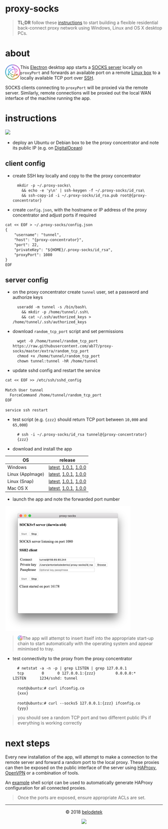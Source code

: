 # proxy-socks

> **TL;DR** follow these [instructions](#instructions) to start building a flexible residential back-connect proxy network using Windows, Linux and OS X desktop PCs.

# about

<img align="left" src="https://raw.githubusercontent.com/ab77/proxy-socks/master/assets/app-icon/png/48.png">  This [Electron](https://electronjs.org/) desktop app starts a [SOCKS server](https://github.com/mscdex/socksv5) locally on `proxyPort` and forwards an available port on a remote [Linux box](#server-config) to a locally available TCP port over [SSH](https://github.com/mscdex/ssh2).

SOCKS clients connecting to `proxyPort` will be proxied via the remote server. Similarly, remote connections will be proxied out the local WAN interface of the machine running the app.

# instructions

<p align="left"><a href="https://m.do.co/c/937b01397c94" target="_blank"><img src="https://raw.githubusercontent.com/ab77/netflix-proxy/master/static/digitalocean.png" width="300"></a></p>

* deploy an Ubuntu or Debian box to be the proxy concentrator and note its public IP (e.g. on [DigitalOcean](https://m.do.co/c/937b01397c94))

## client config
* create SSH key locally and copy to the the proxy concentrator

        mkdir -p ~/.proxy-socks\
          && echo -e 'y\n' | ssh-keygen -f ~/.proxy-socks/id_rsa\
          && ssh-copy-id -i ~/.proxy-socks/id_rsa.pub root@{proxy-concentrator}

* create `config.json`, with the hostname or IP address of the proxy concentrator and adjust ports if required

```
cat << EOF > ~/.proxy-socks/config.json
{
    "username": "tunnel",
    "host": "{proxy-concentrator}",
    "port": 22,
    "privateKey": "${HOME}/.proxy-socks/id_rsa",
    "proxyPort": 1080
}
EOF
```

## server config
* on the proxy concentrator create `tunnel` user, set a password and authorize keys

        useradd -m tunnel -s /bin/bash\
          && mkdir -p /home/tunnel/.ssh\
          && cat ~/.ssh/authorized_keys > /home/tunnel/.ssh/authorized_keys

* download `random_tcp_port` script and set permissions

        wget -O /home/tunnel/random_tcp_port https://raw.githubusercontent.com/ab77/proxy-socks/master/extra/random_tcp_port
        chmod +x /home/tunnel/random_tcp_port
        chown tunnel:tunnel -hR /home/tunnel

* update sshd config and restart the service

```
cat << EOF >> /etc/ssh/sshd_config

Match User tunnel
  ForceCommand /home/tunnel/random_tcp_port
EOF

service ssh restart
```

* test script (e.g. `{zzz}` should return TCP port between `10,000` and `65,000`)

        # ssh -i ~/.proxy-socks/id_rsa tunnel@{proxy-concentrator}
        {zzz}

* download and install the app

|OS|release|
|---|---|
|Windows|[latest](https://github.com/ab77/proxy-socks/releases/download/v1.0.1/proxy-socks-setup-1.0.2.exe), [1.0.1](https://github.com/ab77/proxy-socks/releases/download/v1.0.1/proxy-socks-setup-1.0.0.exe), [1.0.0](https://github.com/ab77/proxy-socks/releases/download/v1.0.0/proxy-socks-setup-1.0.0.exe)|
|Linux (AppImage)|[latest](https://github.com/ab77/proxy-socks/releases/download/v1.0.1/proxy-socks-1.0.2-x86_64.AppImage), [1.0.1](https://github.com/ab77/proxy-socks/releases/download/v1.0.0/proxy-socks-1.0.0-x86_64.AppImage), [1.0.0](https://github.com/ab77/proxy-socks/releases/download/v1.0.0/proxy-socks-1.0.0-x86_64.AppImage)|
|Linux (Snap)|[latest](https://github.com/ab77/proxy-socks/releases/download/v1.0.1/proxy-socks_1.0.2_amd64.snap), [1.0.1](https://github.com/ab77/proxy-socks/releases/download/v1.0.0/proxy-socks_1.0.0_amd64.snap), [1.0.0](https://github.com/ab77/proxy-socks/releases/download/v1.0.0/proxy-socks_1.0.0_amd64.snap)|
|Mac OS X|[latest](https://github.com/ab77/proxy-socks/releases/download/v1.0.1/proxy-socks-1.0.2.dmg), [1.0.1](https://github.com/ab77/proxy-socks/releases/download/v1.0.0/proxy-socks-1.0.0.dmg), [1.0.0](https://github.com/ab77/proxy-socks/releases/download/v1.0.0/proxy-socks-1.0.0.dmg)|

* launch the app and note the forwarded port number

<img align="center" src="https://raw.githubusercontent.com/ab77/proxy-socks/master/extra/proxy-socks.png" width="400">

> <img align="left" src="https://raw.githubusercontent.com/ab77/proxy-socks/master/assets/app-icon/png/16.png">  The app will attempt to insert itself into the appropriate start-up chain to start automatically with the operating system and appear minimised to tray.

* test connectivity to the proxy from the proxy concentrator

        # netstat -a -n -p | grep LISTEN | grep 127.0.0.1
        tcp        0      0 127.0.0.1:{zzz}         0.0.0.0:*               LISTEN      1234/sshd: tunnel

        root@ubuntu:# curl ifconfig.co
        {xxx}
        
        root@ubuntu:# curl --socks5 127.0.0.1:{zzz} ifconfig.co
        {yyy}

> you should see a random TCP port and two different public IPs if everything is working correctly 

# next steps
Every new installation of the app, will attempt to make a connection to the remote server and forward a random port to the local proxy. These proxies can then be exposed on the public interface of the server using [HAProxy](http://www.haproxy.org/), [OpenVPN](https://openvpn.net/) or a combination of tools.

An [example](https://raw.githubusercontent.com/ab77/proxy-socks/master/extra/update-haproxy) shell script can be used to automatically generate HAProxy configuration for all connected proxies.

> Once the ports are exposed, ensure appropriate ACLs are set.

<hr>
<p align="center">&copy; 2018 <a href="https://anton.belodedenko.me/belodetek/">belodetek</a></p>
<p align="center"><a href="http://anton.belodedenko.me/"><img src="https://avatars2.githubusercontent.com/u/2033996?v=3&s=50"></a></p>
